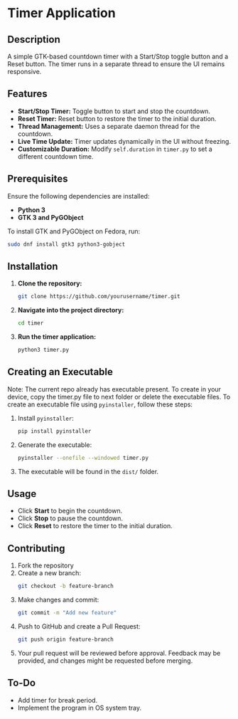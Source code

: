 # Timer Application

## Description

A simple GTK-based countdown timer with a Start/Stop toggle button and a Reset button. The timer runs in a separate thread to ensure the UI remains responsive.

## Features

- **Start/Stop Timer:** Toggle button to start and stop the countdown.
- **Reset Timer:** Reset button to restore the timer to the initial duration.
- **Thread Management:** Uses a separate daemon thread for the countdown.
- **Live Time Update:** Timer updates dynamically in the UI without freezing.
- **Customizable Duration:** Modify `self.duration` in `timer.py` to set a different countdown time.

## Prerequisites

Ensure the following dependencies are installed:

- **Python 3**
- **GTK 3 and PyGObject**

To install GTK and PyGObject on Fedora, run:

```sh
sudo dnf install gtk3 python3-gobject
```

## Installation

1. **Clone the repository:**
   ```sh
   git clone https://github.com/yourusername/timer.git
   ```
2. **Navigate into the project directory:**
   ```sh
   cd timer
   ```
3. **Run the timer application:**
   ```sh
   python3 timer.py
   ```

## Creating an Executable

Note: The current repo already has executable present. To create in your device, copy the timer.py file to next folder or delete the executable files.
To create an executable file using `pyinstaller`, follow these steps:

1. Install `pyinstaller`:
   ```sh
   pip install pyinstaller
   ```
2. Generate the executable:
   ```sh
   pyinstaller --onefile --windowed timer.py
   ```
3. The executable will be found in the `dist/` folder.

## Usage

- Click **Start** to begin the countdown.
- Click **Stop** to pause the countdown.
- Click **Reset** to restore the timer to the initial duration.

## Contributing

1. Fork the repository
2. Create a new branch:
   ```sh
   git checkout -b feature-branch
   ```
3. Make changes and commit:
   ```sh
   git commit -m "Add new feature"
   ```
4. Push to GitHub and create a Pull Request:
   ```sh
   git push origin feature-branch
   ```
5. Your pull request will be reviewed before approval. Feedback may be provided, and changes might be requested before merging.

## To-Do

- Add timer for break period.
- Implement the program in OS system tray.
